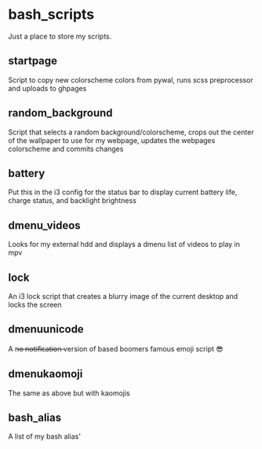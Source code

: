 # bash_scripts
Just a place to store my scripts.

## startpage
Script to copy new colorscheme colors from pywal, runs scss preprocessor and uploads to ghpages

## random_background
Script that selects a random background/colorscheme, crops out the center of the wallpaper to use for my webpage, updates the webpages colorscheme and commits changes

## battery
Put this in the i3 config for the status bar to display current battery life, charge status, and backlight brightness

## dmenu_videos
Looks for my external hdd and displays a dmenu list of videos to play in mpv

## lock
An i3 lock script that creates a blurry image of the current desktop and locks the screen

## dmenuunicode
A n̶o̶ ̶n̶o̶t̶i̶f̶i̶c̶a̶t̶i̶o̶n̶ version of based boomers famous emoji script 😎

## dmenukaomoji
The same as above but with kaomojis

## bash_alias
A list of my bash alias'
